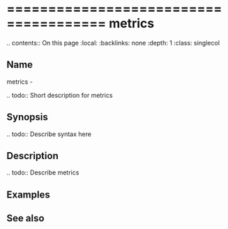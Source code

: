 

======================================
metrics
======================================

.. contents:: On this page
    :local:
    :backlinks: none
    :depth: 1
    :class: singlecol

Name
----
metrics - 

.. todo::
    Short description for metrics

Synopsis
--------
.. todo::
   Describe syntax here

Description
-----------
.. todo::
    Describe metrics

Examples
--------

See also
--------

